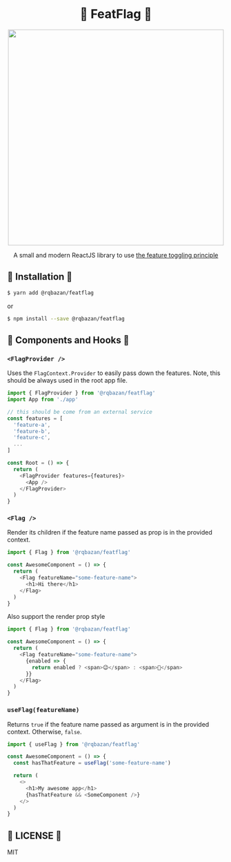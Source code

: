 <div align="center">
  <h1> 🚩 FeatFlag 🚩 </h1>
  <img width="500px" src="https://raw.githubusercontent.com/rqbazan/featflag/master/images/fun-with-flags.jpg">
  <p>
    A small and modern ReactJS library to use
    <a href="https://martinfowler.com/articles/feature-toggles.html">
      the feature toggling principle
    </a>
  </p>
</div>

## 🌌 Installation 🌌

```sh
$ yarn add @rqbazan/featflag
```

or

```sh
$ npm install --save @rqbazan/featflag
```

## 🎉 Components and Hooks 🎉

### `<FlagProvider />`

Uses the `FlagContext.Provider` to easily pass down the features. Note, this should be always used in the root app file.

```js
import { FlagProvider } from '@rqbazan/featflag'
import App from './app'

// this should be come from an external service
const features = [
  'feature-a',
  'feature-b',
  'feature-c',
  ...
]

const Root = () => {
  return (
    <FlagProvider features={features}>
      <App />
    </FlagProvider>
  )
}
```

### `<Flag />`

Render its children if the feature name passed as prop is in the provided context.

```js
import { Flag } from '@rqbazan/featflag'

const AwesomeComponent = () => {
  return (
    <Flag featureName="some-feature-name">
      <h1>Hi there</h1>
    </Flag>
  )
}
```

Also support the render prop style

```js
import { Flag } from '@rqbazan/featflag'

const AwesomeComponent = () => {
  return (
    <Flag featureName="some-feature-name">
      {enabled => {
        return enabled ? <span>😉</span> : <span>🤔</span>
      }}
    </Flag>
  )
}
```

### `useFlag(featureName)`

Returns `true` if the feature name passed as argument is in the provided context. Otherwise, `false`.

```js
import { useFlag } from '@rqbazan/featflag'

const AwesomeComponent = () => {
  const hasThatFeature = useFlag('some-feature-name')

  return (
    <>
      <h1>My awesome app</h1>
      {hasThatFeature && <SomeComponent />}
    </>
  )
}
```

## 🍕 LICENSE 🍕

MIT
